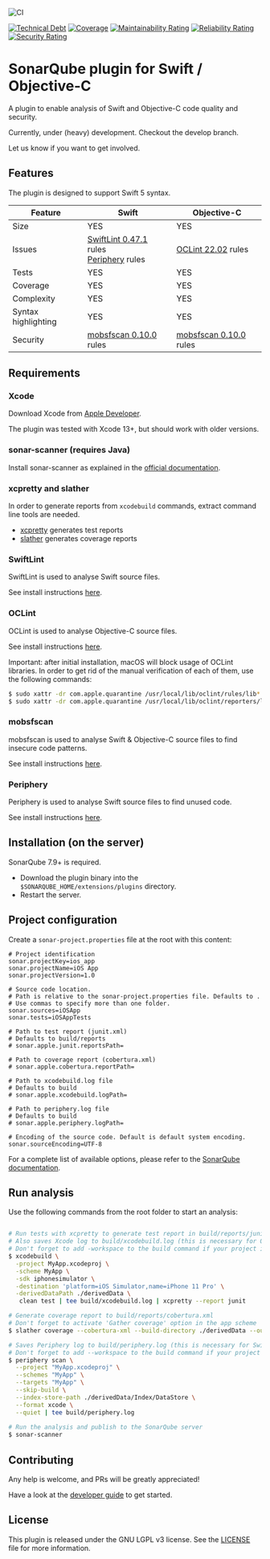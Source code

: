 
![CI](https://github.com/insideapp-oss/sonar-flutter/workflows/CI/badge.svg)

[![Technical Debt](https://sonarcloud.io/api/project_badges/measure?project=insideapp-oss_sonar-apple&metric=sqale_index)](https://sonarcloud.io/summary/new_code?id=insideapp-oss_sonar-apple)
[![Coverage](https://sonarcloud.io/api/project_badges/measure?project=insideapp-oss_sonar-apple&metric=coverage)](https://sonarcloud.io/summary/new_code?id=insideapp-oss_sonar-apple)
[![Maintainability Rating](https://sonarcloud.io/api/project_badges/measure?project=insideapp-oss_sonar-apple&metric=sqale_rating)](https://sonarcloud.io/summary/new_code?id=insideapp-oss_sonar-apple)
[![Reliability Rating](https://sonarcloud.io/api/project_badges/measure?project=insideapp-oss_sonar-apple&metric=reliability_rating)](https://sonarcloud.io/summary/new_code?id=insideapp-oss_sonar-apple)
[![Security Rating](https://sonarcloud.io/api/project_badges/measure?project=insideapp-oss_sonar-apple&metric=security_rating)](https://sonarcloud.io/summary/new_code?id=insideapp-oss_sonar-apple)


# SonarQube plugin for Swift / Objective-C

A plugin to enable analysis of Swift and Objective-C code quality and security.

Currently, under (heavy) development. Checkout the develop branch.

Let us know if you want to get involved.

## Features

The plugin is designed to support Swift 5 syntax.

| Feature             | Swift                                                                                                                           | Objective-C                                                  |
|---------------------|---------------------------------------------------------------------------------------------------------------------------------|--------------------------------------------------------------|
| Size                | YES                                                                                                                             | YES                                                          |
| Issues              | [SwiftLint 0.47.1](https://github.com/realm/SwiftLint) rules <br/> [Periphery](https://github.com/peripheryapp/periphery) rules | [OCLint 22.02](https://oclint.org/) rules                    |
| Tests               | YES                                                                                                                             | YES                                                          |
| Coverage            | YES                                                                                                                             | YES                                                          |
| Complexity          | YES                                                                                                                             | YES                                                          |
| Syntax highlighting | YES                                                                                                                             | YES                                                          |
| Security            | [mobsfscan 0.10.0](https://github.com/MobSF/mobsfscan) rules                                                                    | [mobsfscan 0.10.0](https://github.com/MobSF/mobsfscan) rules |

## Requirements

### Xcode

Download Xcode from [Apple Developer](https://developer.apple.com/download/).

The plugin was tested with Xcode 13+, but should work with older versions.

### sonar-scanner (requires Java)

Install sonar-scanner as explained in the [official documentation]((https://docs.sonarqube.org/latest/analysis/scan/sonarscanner/)).

### xcpretty and slather

In order to generate reports from ``xcodebuild`` commands, extract command line tools are needed.

- [xcpretty](https://github.com/xcpretty/xcpretty) generates test reports
- [slather](https://github.com/SlatherOrg/slather) generates coverage reports

### SwiftLint

SwiftLint is used to analyse Swift source files.

See install instructions [here](https://github.com/realm/SwiftLint).

### OCLint

OCLint is used to analyse Objective-C source files.

See install instructions [here](https://docs.oclint.org/en/stable/intro/homebrew.html).

Important: after initial installation, macOS will block usage of OCLint libraries. In order to get rid of the manual verification of each of them, use the following commands:

```bash
$ sudo xattr -dr com.apple.quarantine /usr/local/lib/oclint/rules/lib*
$ sudo xattr -dr com.apple.quarantine /usr/local/lib/oclint/reporters/lib*
```

### mobsfscan

mobsfscan is used to analyse Swift & Objective-C source files to find insecure code patterns.

See install instructions [here](https://github.com/MobSF/mobsfscan).

### Periphery

Periphery is used to analyse Swift source files to find unused code.

See install instructions [here](https://github.com/peripheryapp/periphery).

## Installation (on the server)

SonarQube 7.9+ is required.

- Download the plugin binary into the ``$SONARQUBE_HOME/extensions/plugins`` directory.
- Restart the server.

## Project configuration

Create a ``sonar-project.properties`` file at the root with this content:

```properties
# Project identification
sonar.projectKey=ios_app
sonar.projectName=iOS App
sonar.projectVersion=1.0
	
# Source code location.
# Path is relative to the sonar-project.properties file. Defaults to .
# Use commas to specify more than one folder.
sonar.sources=iOSApp
sonar.tests=iOSAppTests

# Path to test report (junit.xml)
# Defaults to build/reports
# sonar.apple.junit.reportsPath=

# Path to coverage report (cobertura.xml)
# sonar.apple.cobertura.reportPath=

# Path to xcodebuild.log file
# Defaults to build
# sonar.apple.xcodebuild.logPath=

# Path to periphery.log file
# Defaults to build
# sonar.apple.periphery.logPath=

# Encoding of the source code. Default is default system encoding.
sonar.sourceEncoding=UTF-8
```

For a complete list of available options, please refer to the [SonarQube documentation](https://docs.sonarqube.org/latest/analysis/analysis-parameters/).

## Run analysis

Use the following commands from the root folder to start an analysis:

```bash

# Run tests with xcpretty to generate test report in build/reports/junit.xml
# Also saves Xcode log to build/xcodebuild.log (this is necessary for Objective-C code analysis)
# Don't forget to add -workspace to the build command if your project is part of a workspace
$ xcodebuild \
  -project MyApp.xcodeproj \
  -scheme MyApp \
  -sdk iphonesimulator \
  -destination 'platform=iOS Simulator,name=iPhone 11 Pro' \
  -derivedDataPath ./derivedData \
   clean test | tee build/xcodebuild.log | xcpretty --report junit

# Generate coverage report to build/reports/cobertura.xml
# Don't forget to activate 'Gather coverage' option in the app scheme
$ slather coverage --cobertura-xml --build-directory ./derivedData --output-directory build/reports --scheme MyApp MyApp.xcodeproj

# Saves Periphery log to build/periphery.log (this is necessary for Swift dead code analysis)
# Don't forget to add --workspace to the build command if your project is part of a workspace
$ periphery scan \
  --project "MyApp.xcodeproj" \
  --schemes "MyApp" \
  --targets "MyApp" \
  --skip-build \
  --index-store-path ./derivedData/Index/DataStore \
  --format xcode \
  --quiet | tee build/periphery.log
  
# Run the analysis and publish to the SonarQube server
$ sonar-scanner
```

## Contributing

Any help is welcome, and PRs will be greatly appreciated!

Have a look at the [developer guide](https://github.com/insideapp-oss/sonar-apple/blob/main/DEVELOP.md) to get started.

## License

This plugin is released under the GNU LGPL v3 license. See the [LICENSE](https://github.com/insideapp-oss/sonar-apple/blob/main/LICENSE.md) file for more information.
